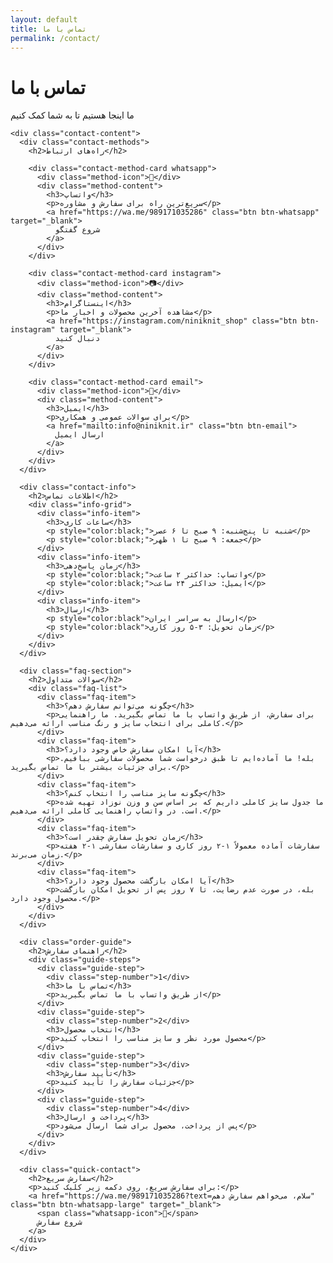 ```yaml
---
layout: default
title: تماس با ما
permalink: /contact/
---
```


<div class="contact-page">
  <div class="container">
    <div class="contact-hero">
      <h1>تماس با ما</h1>
      <p class="contact-subtitle">ما اینجا هستیم تا به شما کمک کنیم</p>
    </div>

    <div class="contact-content">
      <div class="contact-methods">
        <h2>راه‌های ارتباط</h2>
        
        <div class="contact-method-card whatsapp">
          <div class="method-icon">📱</div>
          <div class="method-content">
            <h3>واتساپ</h3>
            <p>سریع‌ترین راه برای سفارش و مشاوره</p>
            <a href="https://wa.me/989171035286" class="btn btn-whatsapp" target="_blank">
              شروع گفتگو
            </a>
          </div>
        </div>

        <div class="contact-method-card instagram">
          <div class="method-icon">📷</div>
          <div class="method-content">
            <h3>اینستاگرام</h3>
            <p>مشاهده آخرین محصولات و اخبار ما</p>
            <a href="https://instagram.com/niniknit_shop" class="btn btn-instagram" target="_blank">
              دنبال کنید
            </a>
          </div>
        </div>

        <div class="contact-method-card email">
          <div class="method-icon">📧</div>
          <div class="method-content">
            <h3>ایمیل</h3>
            <p>برای سوالات عمومی و همکاری</p>
            <a href="mailto:info@niniknit.ir" class="btn btn-email">
              ارسال ایمیل
            </a>
          </div>
        </div>
      </div>

      <div class="contact-info">
        <h2>اطلاعات تماس</h2>
        <div class="info-grid">
          <div class="info-item">
            <h3>ساعات کاری</h3>
            <p style="color:black;">شنبه تا پنج‌شنبه: ۹ صبح تا ۶ عصر</p>
            <p style="color:black;">جمعه: ۹ صبح تا ۱ ظهر</p>
          </div>
          <div class="info-item">
            <h3>زمان پاسخ‌دهی</h3>
            <p style="color:black;">واتساپ: حداکثر ۲ ساعت</p>
            <p style="color:black;">ایمیل: حداکثر ۲۴ ساعت</p>
          </div>
          <div class="info-item">
            <h3>ارسال</h3>
            <p style="color:black">ارسال به سراسر ایران</p>
            <p style="color:black">زمان تحویل: ۳-۵ روز کاری</p>
          </div>
        </div>
      </div>

      <div class="faq-section">
        <h2>سوالات متداول</h2>
        <div class="faq-list">
          <div class="faq-item">
            <h3>چگونه می‌توانم سفارش دهم؟</h3>
            <p>برای سفارش، از طریق واتساپ با ما تماس بگیرید. ما راهنمایی کاملی برای انتخاب سایز و رنگ مناسب ارائه می‌دهیم.</p>
          </div>
          <div class="faq-item">
            <h3>آیا امکان سفارش خاص وجود دارد؟</h3>
            <p>بله! ما آماده‌ایم تا طبق درخواست شما محصولات سفارشی ببافیم. برای جزئیات بیشتر با ما تماس بگیرید.</p>
          </div>
          <div class="faq-item">
            <h3>چگونه سایز مناسب را انتخاب کنم؟</h3>
            <p>ما جدول سایز کاملی داریم که بر اساس سن و وزن نوزاد تهیه شده است. در واتساپ راهنمایی کاملی ارائه می‌دهیم.</p>
          </div>
          <div class="faq-item">
            <h3>زمان تحویل سفارش چقدر است؟</h3>
            <p>سفارشات آماده معمولاً ۱-۲ روز کاری و سفارشات سفارشی ۱-۲ هفته زمان می‌برند.</p>
          </div>
          <div class="faq-item">
            <h3>آیا امکان بازگشت محصول وجود دارد؟</h3>
            <p>بله، در صورت عدم رضایت، تا ۷ روز پس از تحویل امکان بازگشت محصول وجود دارد.</p>
          </div>
        </div>
      </div>

      <div class="order-guide">
        <h2>راهنمای سفارش</h2>
        <div class="guide-steps">
          <div class="guide-step">
            <div class="step-number">1</div>
            <h3>تماس با ما</h3>
            <p>از طریق واتساپ با ما تماس بگیرید</p>
          </div>
          <div class="guide-step">
            <div class="step-number">2</div>
            <h3>انتخاب محصول</h3>
            <p>محصول مورد نظر و سایز مناسب را انتخاب کنید</p>
          </div>
          <div class="guide-step">
            <div class="step-number">3</div>
            <h3>تأیید سفارش</h3>
            <p>جزئیات سفارش را تأیید کنید</p>
          </div>
          <div class="guide-step">
            <div class="step-number">4</div>
            <h3>پرداخت و ارسال</h3>
            <p>پس از پرداخت، محصول برای شما ارسال می‌شود</p>
          </div>
        </div>
      </div>

      <div class="quick-contact">
        <h2>سفارش سریع</h2>
        <p>برای سفارش سریع، روی دکمه زیر کلیک کنید:</p>
        <a href="https://wa.me/989171035286?text=سلام، می‌خواهم سفارش دهم" class="btn btn-whatsapp-large" target="_blank">
          <span class="whatsapp-icon">📱</span>
          شروع سفارش
        </a>
      </div>
    </div>
  </div>
</div>
